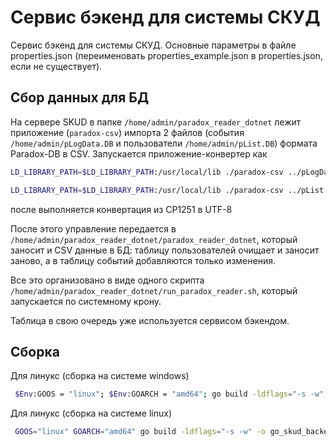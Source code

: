 # Сервис бэкенд для системы СКУД

Сервис бэкенд для системы СКУД. Основные параметры в файле properties.json (переименовать properties_example.json в properties.json, если не существует).

## Сбор данных для БД

На сервере SKUD в папке `/home/admin/paradox_reader_dotnet` лежит приложение (`paradox-csv`) импорта 2 файлов (события `/home/admin/pLogData.DB` и пользователи `/home/admin/pList.DB`) формата Paradox-DB в CSV. Запускается приложение-конвертер как

```sh
LD_LIBRARY_PATH=$LD_LIBRARY_PATH:/usr/local/lib ./paradox-csv ../pLogData.db out

LD_LIBRARY_PATH=$LD_LIBRARY_PATH:/usr/local/lib ./paradox-csv ../pList.DB out
```

после выполняется конвертация из CP1251 в UTF-8

После этого управление передается в `/home/admin/paradox_reader_dotnet/paradox_reader_dotnet`, который заносит и CSV данные в БД: таблицу пользователей очищает и заносит заново, а в таблицу событий добавляются только изменения.

Все это организовано в виде одного скрипта `/home/admin/paradox_reader_dotnet/run_paradox_reader.sh`, который запускается по системному крону.

Таблица в свою очередь уже используется сервисом бэкендом.

## Сборка

Для линукс (сборка на системе windows)

```sh
 $Env:GOOS = "linux"; $Env:GOARCH = "amd64"; go build -ldflags="-s -w" -o go_skud_backend
```

Для линукс (сборка на системе linux)

```sh
 GOOS="linux" GOARCH="amd64" go build -ldflags="-s -w" -o go_skud_backend
```
